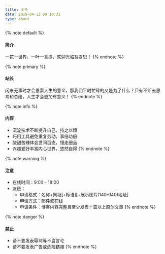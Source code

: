 ```yaml
---
title: 关于
date: 2019-04-12 09:10:31
type: about
---
```


{% note default %}
#### 简介
一花一世界，一叶一菩提，欢迎光临菩提思！
{% endnote %}

{% note primary %}
#### 站长
闲来无事时才会思索人生的意义，那我们平时忙碌的又是为了什么？只有不断去思考和总结，人生才会更加有意义！
{% endnote %}

{% note info %}
#### 内容
* 沉淀技术不断提升自己，持之以恒
* 巧用工具避免重复劳动，事倍功倍
* 酸甜苦辣体会世间百态，慢走细品
* 兴趣爱好丰富内心世界，悠然自得
{% endnote %}

{% note warning %}
#### 注意
* 在线时间：9:00 - 18:00
* 友链：
    * 申请格式：名称+网址[+标语][+展示图片(140*140)地址]
    * 申请方式：邮件或在线
    * 申请条件：博客内容完整且至少发表十篇以上原创文章
{% endnote %}

{% note danger %}
#### 禁止
* 请不要发表辱骂等不当言论
* 请不要发表广告或危险链接
{% endnote %}